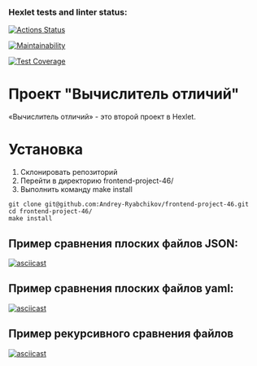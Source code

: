 ### Hexlet tests and linter status:
[![Actions Status](https://github.com/Andrey-Ryabchikov/frontend-project-46/actions/workflows/hexlet-check.yml/badge.svg)](https://github.com/Andrey-Ryabchikov/frontend-project-46/actions)

[![Maintainability](https://api.codeclimate.com/v1/badges/4565a3c0f8f11f586532/maintainability)](https://codeclimate.com/github/Andrey-Ryabchikov/frontend-project-46/maintainability)

[![Test Coverage](https://api.codeclimate.com/v1/badges/4565a3c0f8f11f586532/test_coverage)](https://codeclimate.com/github/Andrey-Ryabchikov/frontend-project-46/test_coverage)


# Проект "Вычислитель отличий"

«Вычислитель отличий» - это второй проект в Hexlet.

# Установка
<ol>
    <li>Склонировать репозиторий</li>
    <li>Перейти в директорию frontend-project-46/</li>
    <li>Выполнить команду make install</li>
</ol>

```
git clone git@github.com:Andrey-Ryabchikov/frontend-project-46.git
cd frontend-project-46/
make install

```

## Пример сравнения плоских файлов JSON:

[![asciicast](https://asciinema.org/a/Pd8yrTyg6Y3Agl28w4o25dNas.svg)](https://asciinema.org/a/Pd8yrTyg6Y3Agl28w4o25dNas)

## Пример сравнения плоских файлов yaml:

[![asciicast](https://asciinema.org/a/zZrqJOEKiSVoXJmTv14bQeVnc.svg)](https://asciinema.org/a/zZrqJOEKiSVoXJmTv14bQeVnc)

## Пример рекурсивного сравнения файлов

[![asciicast](https://asciinema.org/a/DCd3TbQxPz5NExRyHYgZSkFDo.svg)](https://asciinema.org/a/DCd3TbQxPz5NExRyHYgZSkFDo)